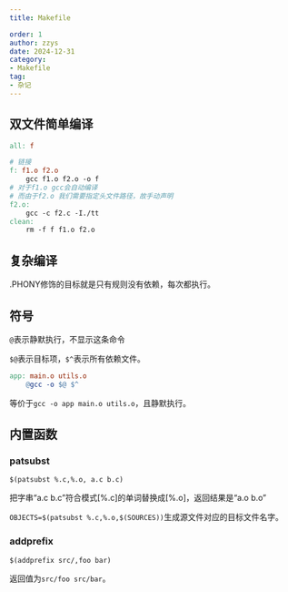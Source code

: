 ```yaml
---
title: Makefile

order: 1
author: zzys
date: 2024-12-31
category:
- Makefile
tag:
- 杂记
---
```


## 双文件简单编译

```makefile
all: f

# 链接
f: f1.o f2.o
	gcc f1.o f2.o -o f
# 对于f1.o gcc会自动编译
# 而由于f2.o 我们需要指定头文件路径，故手动声明
f2.o:
	gcc -c f2.c -I./tt 
clean:
	rm -f f f1.o f2.o
```

## 复杂编译

.PHONY修饰的目标就是只有规则没有依赖，每次都执行。

## 符号

`@`表示静默执行，不显示这条命令

`$@`表示目标项，`$^`表示所有依赖文件。

```makefile
app: main.o utils.o
	@gcc -o $@ $^
```

等价于`gcc -o app main.o utils.o`，且静默执行。

## 内置函数

### patsubst

`$(patsubst %.c,%.o, a.c b.c)`

把字串“a.c b.c”符合模式[%.c]的单词替换成[%.o]，返回结果是“a.o b.o”

`OBJECTS=$(patsubst %.c,%.o,$(SOURCES))`生成源文件对应的目标文件名字。

### addprefix

`$(addprefix src/,foo bar)`

返回值为`src/foo src/bar`。